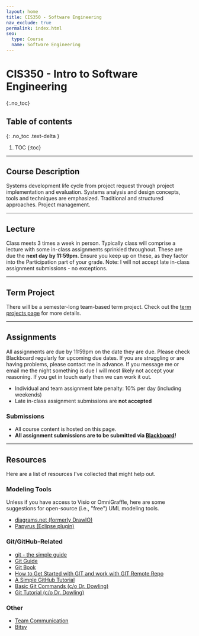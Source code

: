```yaml
---
layout: home
title: CIS350 - Software Engineering
nav_exclude: true
permalink: index.html
seo:
  type: Course
  name: Software Engineering
---
```


# CIS350 - Intro to Software Engineering
{:.no_toc}

## Table of contents
{: .no_toc .text-delta }

1. TOC
{:toc}

---

## Course Description

Systems development life cycle from project request through project implementation and evaluation. Systems analysis and design concepts, tools and techniques are emphasized. Traditional and structured approaches. Project management.

---

## Lecture

Class meets 3 times a week in person.  Typically class will comprise a lecture with some in-class assignments sprinkled throughout.  These are due the **next day by 11:59pm**.  Ensure you keep up on these, as they factor into the Participation part of your grade.  Note: I will not accept late in-class assignment submissions - no exceptions.

---

## Term Project

There will be a semester-long team-based term project.  Check out the [term projects page](term-projects) for more details.

---

## Assignments

All assignments are due by 11:59pm on the date they are due.  Please check Blackboard regularly for upcoming due dates.  If you are struggling or are having problems, please contact me in advance.  If you message me or email me the night something is due I will most likely not accept your reasoning.  If you get in touch early then we can work it out.

* Individual and team assignment late penalty: 10% per day (including weekends)
* Late in-class assignment submissions are **not accepted**

### Submissions

* All course content is hosted on this page.
* **All assignment submissions are to be submitted via [Blackboard](https://lms.gvsu.edu)!**

---

## Resources

Here are a list of resources I've collected that might help out.

### Modeling Tools

Unless if you have access to Visio or OmniGraffle, here are some suggestions for open-source (i.e., "free") UML modeling tools.

* [diagrams.net (formerly DrawIO)](https://app.diagrams.net/)
* [Papyrus (Eclipse plugin)](http://www.eclipse.org/papyrus/)

### Git/GitHub-Related

* [git - the simple guide](http://rogerdudler.github.io/git-guide/)
* [Git Guide](https://github.com/git-guides)
* [Git Book](https://git-scm.com/book/en/v2/)
* [How to Get Started with GIT and work with GIT Remote Repo](https://www3.ntu.edu.sg/home/ehchua/programming/howto/Git_HowTo.html)
* [A Simple GitHub Tutorial](https://old.benjaminashbaugh.me/code/simple-git-github-tutorial)
* [Basic Git Commands (c/o Dr. Dowling)](https://docs.google.com/document/d/1uy1sltx6kQiiIRy_UdUoZsQknsmrcQjJGbfvhCCsK7Y/edit)
* [Git Tutorial (c/o Dr. Dowling)](https://docs.google.com/document/d/10EARJZhLLDXspfl4g1P3SS2zbHTWR1ru9ppP3W-NaT4/edit)

### Other

* [Team Communication](https://asana.com/resources/team-communication)
* [Bitsy](https://efredericks.github.io/CIS-three-fitsy/)
